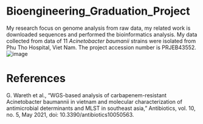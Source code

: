 # Bioengineering_Graduation_Project
My research focus on genome analysis from raw data, my related work is downloaded sequences and performed the bioinformatics analysis. My data collected from data of 11 *Acinetobacter baumanii* strains were isolated from Phu Tho Hospital, Viet Nam. The project accession number is PRJEB43552.
![image](https://github.com/user-attachments/assets/875be46e-3b47-4be4-bff4-faf9147b21dc)

# References
G. Wareth et al., “WGS-based analysis of carbapenem-resistant Acinetobacter baumannii in vietnam and molecular characterization of antimicrobial determinants and MLST in southeast asia,” Antibiotics, vol. 10, no. 5, May 2021, doi: 10.3390/antibiotics10050563.

